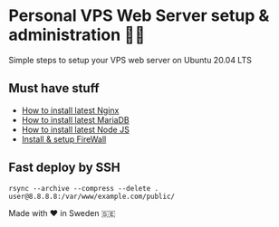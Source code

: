 # Personal VPS Web Server setup & administration 👨‍💻
Simple steps to setup your VPS web server on Ubuntu 20.04 LTS

## Must have stuff

* [How to install latest Nginx](https://github.com/markxxv/webserver/blob/main/nginx.md)
* [How to install latest MariaDB](https://github.com/markxxv/webserver/blob/main/mariadb.md)
* [How to install latest Node JS](https://github.com/markxxv/webserver/blob/main/nodejs.md)
* [Install & setup FireWall](https://github.com/markxxv/webserver/blob/main/firewall.md)

## Fast deploy by SSH
```
rsync --archive --compress --delete . user@8.8.8.8:/var/www/example.com/public/
```

Made with ♥️ in Sweden 🇸🇪
